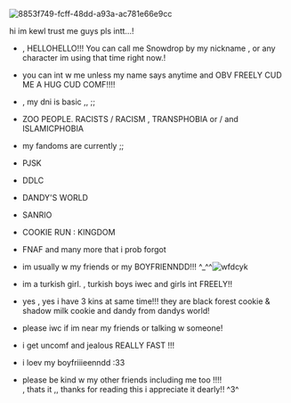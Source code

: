 

![8853f749-fcff-48dd-a93a-ac781e66e9cc](https://github.com/user-attachments/assets/413696f0-8d52-4662-a3b0-0750939ed919)

hi im kewl trust me guys pls  intt...!


- , HELLOHELLO!!! You can call me Snowdrop by my nickname , or any character im using that time right now.!
- you can int w me unless my name says anytime and OBV FREELY CUD ME A HUG CUD COMF!!!!
- , my dni is basic ,, ;;
                                                                                                       
- ZOO PEOPLE. RACISTS / RACISM , TRANSPHOBIA or / and ISLAMICPHOBIA
- my fandoms are currently ;; 

- PJSK
- DDLC
- DANDY'S WORLD
- SANRIO
- COOKIE RUN : KINGDOM
- FNAF
  and many more that i prob forgot

- im usually w my friends or my BOYFRIENNDD!!! ^_^^![wfdcyk](https://github.com/user-attachments/assets/dcde410f-115a-4828-9ac9-e9de9dcb03f9)
-  im a turkish girl. , turkish boys iwec and girls int FREELY!!
- yes , yes i have 3 kins at same time!!! they are black forest cookie & shadow milk cookie and dandy from dandys world!
- please iwc if im near my friends or talking w someone!
- i get uncomf and jealous REALLY FAST !!!
- i loev my boyfriiieenndd :33
- please be kind w my other friends including me too !!!!   
, thats it ,, thanks for reading this i appreciate it dearly!! ^3^


